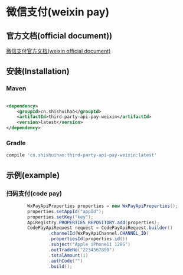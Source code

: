 # 微信支付(weixin pay)

## 官方文档(official document))

[微信支付官方文档(weixin official document)](https://pay.weixin.qq.com/wiki/doc/api/index.html)

## 安装(Installation)

### Maven

```xml

<dependency>
    <groupId>cn.shishuihao</groupId>
    <artifactId>third-party-api-pay-weixin</artifactId>
    <version>latest</version>
</dependency>
```

### Gradle

```groovy
compile 'cn.shishuihao:third-party-api-pay-weixin:latest'
```

## 示例(example)

### 扫码支付(code pay)

```java
        WxPayApiProperties properties = new WxPayApiProperties();
        properties.setAppId("appId");
        properties.setKey("key");
        ApiRegistry.PROPERTIES_REPOSITORY.add(properties);
        CodePayApiRequest request = CodePayApiRequest.builder()
                .channelId(WxPayApiChannel.CHANNEL_ID)
                .propertiesId(properties.id())
                .subject("Apple iPhone11 128G")
                .outTradeNo("2234567890")
                .totalAmount(1)
                .authCode("")
                .build();
```
